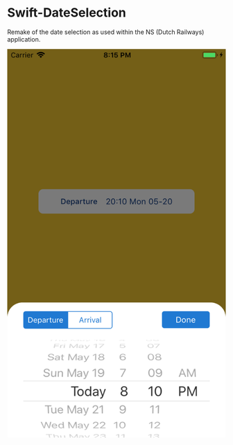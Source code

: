 # Swift-DateSelection

Remake of the date selection as used within the NS (Dutch Railways) application.

![alt text](https://github.com/SanderVreeken/Swift-DateSelection/blob/master/Screenshot-01.png "Screenshot 01")


